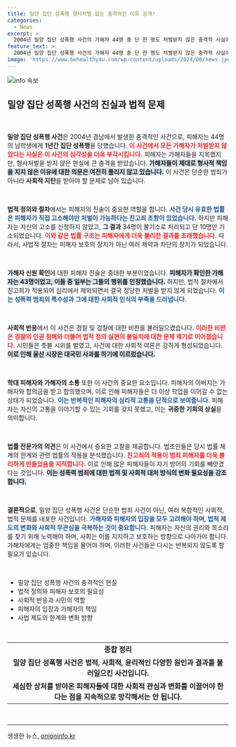 ```yaml
---
title: 밀양 집단 성폭행 형사처벌 없는 충격적인 이유 공개!
categories:
  - News
excerpt: >
  2004년 밀양 집단 성폭행 사건의 가해자 44명 중 단 한 명도 처벌받지 않은 충격적 사실이 드러났다. 피해자들은 당시 경찰과 검찰의 미흡한 수사로 고통받아왔으며, 그것이 알고 싶다는 이들의 진실을 파헤친다. 과거와 현재의 정의는 무엇인가?
feature_text: >
  2004년 밀양 집단 성폭행 사건의 가해자 44명 중 단 한 명도 처벌받지 않은 충격적 사실이 드러났다. 피해자들은 당시 경찰과 검찰의 미흡한 수사로 고통받아왔으며, 그것이 알고 싶다는 이들의 진실을 파헤친다. 과거와 현재의 정의는 무엇인가?
image: 'https://www.behealthy4u.com/wp-content/uploads/2024/06/news.jpg'
---
```


<p><img src="https://www.behealthy4u.com/wp-content/uploads/2024/06/news.jpg" alt="info 속보" /></p>

<h2 data-ke-size="size26">밀양 집단 성폭행 사건의 진실과 법적 문제</h2>

<p data-ke-size="size16">&nbsp;</p>

<p><strong>밀양 집단 성폭행 사건</strong>은 2004년 경남에서 발생한 충격적인 사건으로, 피해자는 44명의 남학생에게 <strong>1년간 집단 성폭행</strong>을 당했습니다. <b><span style="color: #ee2323;">이 사건에서 모든 가해자가 처벌받지 않았다는 사실은 이 사건의 심각성을 더욱 부각시킵니다.</span></b> 피해자는 가해자들을 지목했지만, 형사처벌을 받지 않은 현실에 큰 충격을 받았습니다. <b><span style="background-color: #21538527;">가해자들이 제대로 형사적 책임을 지지 않은 이유에 대한 의문은 여전히 풀리지 않고 있습니다.</span></b> 이 사건은 단순한 범죄가 아니라 <strong>사회적 지탄</strong>을 받아야 할 문제로 남아 있습니다. </p>

<p data-ke-size="size16">&nbsp;</p>

<p><strong>법적 정의와 절차</strong>에서는 피해자의 진술이 중요한 역할을 합니다. <b><span style="color: #1a5490;">사건 당시 유효한 법률은 피해자가 직접 고소해야만 처벌이 가능하다는 친고죄 조항이 있었습니다.</span></b> 하지만 피해자는 자신의 고소를 신청하지 않았고, <strong>그 결과</strong> 34명이 불기소로 처리되고 단 10명만 기소되었습니다. <b><span style="color: #ee2323;">이와 같은 법률 구조는 피해자에게 더욱 불리한 결과를 초래했습니다.</span></b> 따라서, 사법적 절차는 피해자 보호의 장치가 아닌 여러 제약과 차단의 장치가 되었습니다. </p>

<p data-ke-size="size16">&nbsp;</p>

<p><strong>가해자 신원 확인</strong>에 대한 피해자 진술은 중대한 부분이었습니다. <b><span style="background-color: #21538527;">피해자가 확인한 가해자는 43명이었고, 이들 중 일부는 그들의 행위를 인정했습니다.</span></b> 하지만, 법적 절차에서 친고죄가 적용되어 심리에서 제외되면서 결국 정당한 처벌을 받지 않게 되었습니다. <b><span style="color: #1a5490;">이는 성폭력 범죄의 특수성과 그에 대한 사회적 인식의 부족을 드러냅니다.</span></b> </p>

<p data-ke-size="size16">&nbsp;</p>

<p><strong>사회적 반응</strong>에서 이 사건은 경찰 및 검찰에 대한 비판을 불러일으켰습니다. <b><span style="color: #ee2323;">이러한 비판은 경찰의 인권 침해와 더불어 법적 정의 실현의 불일치에 대한 문제 제기로 이어졌습니다.</span></b> 시민들은 촛불 시위를 벌였고, 사건에 대한 사회적 여론은 강하게 형성되었습니다. <b><span style="background-color: #21538527;">이로 인해 울산 시장은 대국민 사과를 하기에 이르렀습니다.</span></b> </p>

<p data-ke-size="size16">&nbsp;</p>

<p><strong>학대 피해자와 가해자의 소통</strong> 또한 이 사건의 중요한 요소입니다. 피해자의 아버지는 가해자와 합의금을 받고 합의했으며, 이로 인해 피해자들은 더 이상 학업을 이어갈 수 없는 상태가 되었습니다. <b><span style="color: #1a5490;">이는 반복적인 피해자의 심리적 고통을 단적으로 보여줍니다.</span></b> 피해자는 자신의 고통을 이야기할 수 있는 기회를 갖지 못했고, 이는 <strong>귀중한 기회의 상실</strong>을 의미합니다. </p>

<p data-ke-size="size16">&nbsp;</p>

<p><strong>법률 전문가의 의견</strong>은 이 사건에서 중요한 고찰을 제공합니다. 법조인들은 당시 법률 체계의 한계와 관련 법률의 작용을 분석했습니다. <b><span style="color: #ee2323;">친고죄의 적용이 범죄 피해자를 더욱 불리하게 만들었음을 지적합니다.</span></b> 이로 인해 많은 피해자들이 자기 방어의 기회를 빼앗겼다는 것입니다. <b><span style="background-color: #21538527;">이는 성폭력 범죄에 대한 법적 및 사회적 대처 방식의 변화 필요성을 강조합니다.</span></b> </p>

<p data-ke-size="size16">&nbsp;</p>

<p><strong>결론적으로</strong>, 밀양 집단 성폭행 사건은 단순한 범죄 사건이 아닌, 여러 복합적인 사회적, 법적 문제를 내포한 사건입니다. <b><span style="color: #1a5490;">가해자와 피해자의 입장을 모두 고려해야 하며, 법적 제도의 변화와 사회적 무관심을 극복하는 것이 중요합니다.</span></b> 피해자는 자신의 권리와 목소리를 찾기 위해 노력해야 하며, 사회는 이를 지지하고 보호하는 방향으로 나아가야 합니다. 가해자에게는 엄중한 책임을 물어야 하며, 이러한 사건들은 다시는 반복되지 않도록 할 필요가 있습니다. </p>

<p data-ke-size="size16">&nbsp;</p>

<ul>
<li>밀양 집단 성폭행 사건의 충격적인 현실</li>
<li>법적 정의와 피해자 보호의 필요성</li>
<li>사회적 반응과 시민의 역할</li>
<li>피해자의 입장과 가해자의 책임</li>
<li>사법 제도의 한계와 변화 방향</li>
</ul>

<p data-ke-size="size16">&nbsp;</p>

<table>
<tr>
<td style="text-align: center; height: 30px;"><b>종합 정리</b></td>
</tr>
<tr>
<td style="text-align: center; height: 17px;"><b>밀양 집단 성폭행 사건은 법적, 사회적, 윤리적인 다양한 원인과 결과를 불러일으킨 사건입니다.</b></td>
</tr>
<tr>
<td style="text-align: center; height: 17px;"><b>세심한 상처를 받아온 피해자들에 대한 사회적 관심과 변화를 이끌어야 한다는 점을 지속적으로 망각해서는 안 됩니다.</b></td>
</tr>
</table>

<p data-ke-size="size16">&nbsp;</p>

<hr>
생생한 뉴스, <a href="https://onioninfo.kr" rel="dofollow">onioninfo.kr</a>


